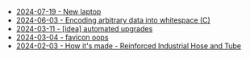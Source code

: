 * [2024-07-19 - New laptop](07/razer-blade-14)
* [2024-06-03 - Encoding arbitrary data into whitespace (C)](06/obfuspace)
* [2024-03-11 - [idea] automated upgrades](03/pytest-upgrade)
* [2024-03-04 - favicon oops](03/favicon)
* [2024-02-03 - How it's made - Reinforced Industrial Hose and Tube](02/one-or-more-reinforcement-layers)
